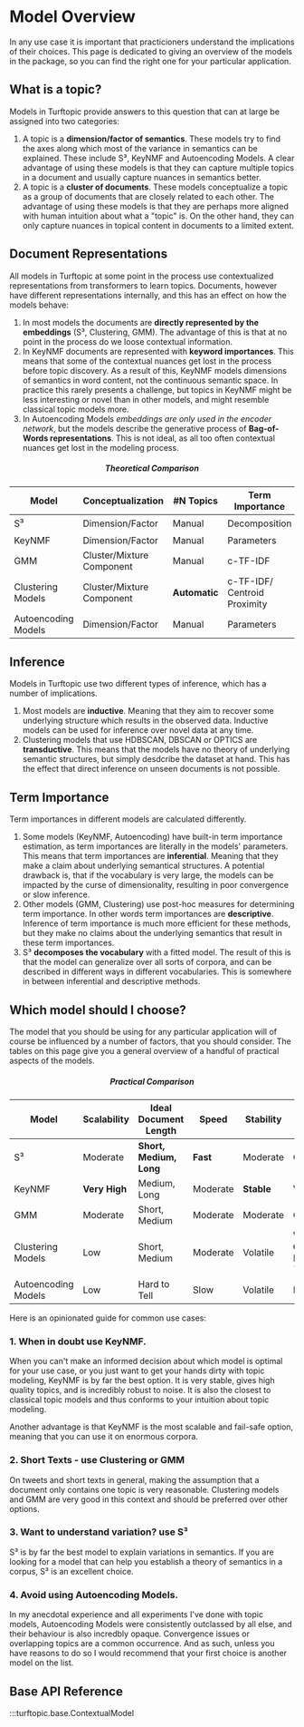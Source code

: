 # Model Overview

In any use case it is important that practicioners understand the implications of their choices.
This page is dedicated to giving an overview of the models in the package, so you can find the right one for your particular application.


## What is a topic?

Models in Turftopic provide answers to this question that can at large be assigned into two categories:

1. A topic is a __dimension/factor of semantics__. 
 These models try to find the axes along which most of the variance in semantics can be explained.
 These include S³, KeyNMF and Autoencoding Models.
 A clear advantage of using these models is that they can capture multiple topics in a document and usually capture nuances in semantics better.
2. A topic is a __cluster of documents__. These models conceptualize a topic as a group of documents that are closely related to each other.
 The advantage of using these models is that they are perhaps more aligned with human intuition about what a "topic" is.
 On the other hand, they can only capture nuances in topical content in documents to a limited extent.

## Document Representations

All models in Turftopic at some point in the process use contextualized representations from transformers to learn topics.
Documents, however have different representations internally, and this has an effect on how the models behave:

1. In most models the documents are __directly represented by the embeddings__ (S³, Clustering, GMM).
 The advantage of this is that at no point in the process do we loose contextual information.
2. In KeyNMF documents are represented with __keyword importances__. This means that some of the contextual nuances get lost in the process before topic discovery.
 As a result of this, KeyNMF models dimensions of semantics in word content, not the continuous semantic space.
 In practice this rarely presents a challenge, but topics in KeyNMF might be less interesting or novel than in other models, and might resemble classical topic models more.
3. In Autoencoding Models _embeddings are only used in the encoder network_, but the models describe the generative process of __Bag-of-Words representations__.
 This is not ideal, as all too often contextual nuances get lost in the modeling process.

<center>

##### Theoretical Comparison

| Model | Conceptualization | #N Topics | Term Importance | Document Representation | Inference | Multilingual :globe_with_meridians: |
| - | - | - | - | - | - | - |
| S³ | Dimension/Factor | Manual | Decomposition | Embedding | Inductive | :heavy_check_mark: |
| KeyNMF | Dimension/Factor | Manual | Parameters | Keywords | Inductive | :x:  |
| GMM | Cluster/Mixture Component | Manual | c-TF-IDF | Embedding | Inductive | :heavy_check_mark: |
| Clustering Models | Cluster/Mixture Component | **Automatic** | c-TF-IDF/ <br> Centroid Proximity | Embedding | Transductive | :heavy_check_mark: |
| Autoencoding Models | Dimension/Factor | Manual | Parameters | Embedding + <br> BoW | Inductive | :heavy_check_mark:  |

</center>

## Inference

Models in Turftopic use two different types of inference, which has a number of implications.

1. Most models are __inductive__. Meaning that they aim to recover some underlying structure which results in the observed data.
 Inductive models can be used for inference over novel data at any time.
2. Clustering models that use HDBSCAN, DBSCAN or OPTICS are __transductive__. This means that the models have no theory of underlying semantic structures,
 but simply desdcribe the dataset at hand. This has the effect that direct inference on unseen documents is not possible.

## Term Importance

Term importances in different models are calculated differently.

1. Some models (KeyNMF, Autoencoding) have built-in term importance estimation, as term importances are literally in the models' parameters.
 This means that term importances are __inferential__. Meaning that they make a claim about underlying semantical structures.
 A potential drawback is, that if the vocabulary is very large, the models can be impacted by the curse of dimensionality, resulting in poor convergence or slow inference.
2. Other models (GMM, Clustering) use post-hoc measures for determining term importance.
 In other words term importances are __descriptive__. Inference of term importance is much more efficient for these methods, but
 they make no claims about the underlying semantics that result in these term importances.
3. S³ __decomposes the vocabulary__ with a fitted model. The result of this is that the model can generalize over all sorts of corpora,
 and can be described in different ways in different vocabularies. This is somewhere in between inferential and descriptive methods.


## Which model should I choose?

The model that you should be using for any particular application will of course be influenced by a number of factors, that you should consider.
The tables on this page give you a general overview of a handful of practical aspects of the models.

<center>

##### Practical Comparison

| Model | Scalability | Ideal Document Length | Speed | Stability | Robustness to Noise | Embedding Size |
| - | - | - | - | - | - | - |
| S³ | Moderate | **Short, Medium, Long** | **Fast** | Moderate | Good | Any |
| KeyNMF | **Very High** | Medium, Long | Moderate | **Stable** | **Very Good** | Any |
| GMM | Moderate | Short, Medium | Moderate | Moderate | Good | Limited |
| Clustering Models | Low | Short, Medium | Moderate | Volatile | **Very Good**(_centroid_) <br>  Moderate(_c-TF-IDF_) | Any |
| Autoencoding Models | Low | Hard to Tell | Slow | Volatile | Poor | Limited |

</center>

Here is an opinionated guide for common use cases:

### 1. When in doubt **use KeyNMF**.

When you can't make an informed decision about which model is optimal for your use case, or you just want to get your hands dirty with topic modeling,
KeyNMF is by far the best option.
It is very stable, gives high quality topics, and is incredibly robust to noise.
It is also the closest to classical topic models and thus conforms to your intuition about topic modeling.

Another advantage is that KeyNMF is the most scalable and fail-safe option, meaning that you can use it on enormous corpora.

### 2. Short Texts - **use Clustering or GMM**

On tweets and short texts in general, making the assumption that a document only contains one topic is very reasonable.
Clustering models and GMM are very good in this context and should be preferred over other options.

### 3. Want to understand variation? **use S³**

S³ is by far the best model to explain variations in semantics.
If you are looking for a model that can help you establish a theory of semantics in a corpus, S³ is an excellent choice.

### 4. Avoid using Autoencoding Models.

In my anecdotal experience and all experiments I've done with topic models, Autoencoding Models were consistently outclassed by all else,
and their behaviour is also incredbly opaque.
Convergence issues or overlapping topics are a common occurrence. And as such, unless you have reasons to do so I would recommend that your first choice is another model on the list.

## Base API Reference

:::turftopic.base.ContextualModel
